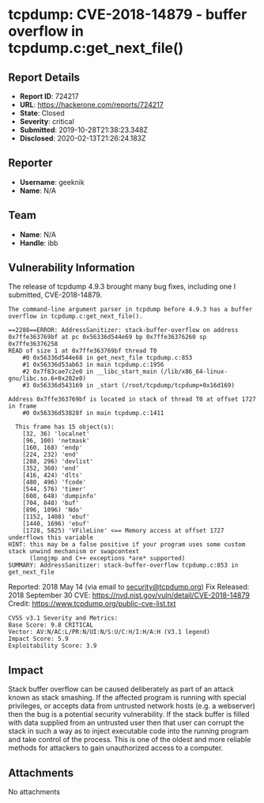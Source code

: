 # tcpdump: CVE-2018-14879 - buffer overflow in tcpdump.c:get_next_file()

## Report Details
- **Report ID**: 724217
- **URL**: https://hackerone.com/reports/724217
- **State**: Closed
- **Severity**: critical
- **Submitted**: 2019-10-28T21:38:23.348Z
- **Disclosed**: 2020-02-13T21:26:24.183Z

## Reporter
- **Username**: geeknik
- **Name**: N/A

## Team
- **Name**: N/A
- **Handle**: ibb

## Vulnerability Information
The release of tcpdump 4.9.3 brought many bug fixes, including one I submitted, CVE-2018-14879.

`The command-line argument parser in tcpdump before 4.9.3 has a buffer overflow in tcpdump.c:get_next_file().`

```
==2288==ERROR: AddressSanitizer: stack-buffer-overflow on address 0x7ffe363769bf at pc 0x56336d544e69 bp 0x7ffe36376260 sp 0x7ffe36376258
READ of size 1 at 0x7ffe363769bf thread T0
    #0 0x56336d544e68 in get_next_file tcpdump.c:853
    #1 0x56336d53ab63 in main tcpdump.c:1956
    #2 0x7f83cae7c2e0 in __libc_start_main (/lib/x86_64-linux-gnu/libc.so.6+0x202e0)
    #3 0x56336d543169 in _start (/root/tcpdump/tcpdump+0x16d169)

Address 0x7ffe363769bf is located in stack of thread T0 at offset 1727 in frame
    #0 0x56336d53828f in main tcpdump.c:1411

  This frame has 15 object(s):
    [32, 36) 'localnet'
    [96, 100) 'netmask'
    [160, 168) 'endp'
    [224, 232) 'end'
    [288, 296) 'devlist'
    [352, 360) 'end'
    [416, 424) 'dlts'
    [480, 496) 'fcode'
    [544, 576) 'timer'
    [608, 648) 'dumpinfo'
    [704, 848) 'buf'
    [896, 1096) 'Ndo'
    [1152, 1408) 'ebuf'
    [1440, 1696) 'ebuf'
    [1728, 5825) 'VFileLine' <== Memory access at offset 1727 underflows this variable
HINT: this may be a false positive if your program uses some custom stack unwind mechanism or swapcontext
      (longjmp and C++ exceptions *are* supported)
SUMMARY: AddressSanitizer: stack-buffer-overflow tcpdump.c:853 in get_next_file
```

Reported: 2018 May 14 (via email to security@tcpdump.org)
Fix Released: 2018 September 30
CVE: https://nvd.nist.gov/vuln/detail/CVE-2018-14879
Credit:  https://www.tcpdump.org/public-cve-list.txt

```
CVSS v3.1 Severity and Metrics:
Base Score: 9.8 CRITICAL
Vector: AV:N/AC:L/PR:N/UI:N/S:U/C:H/I:H/A:H (V3.1 legend)
Impact Score: 5.9
Exploitability Score: 3.9 
```

## Impact

Stack buffer overflow can be caused deliberately as part of an attack known as stack smashing. If the affected program is running with special privileges, or accepts data from untrusted network hosts (e.g. a webserver) then the bug is a potential security vulnerability. If the stack buffer is filled with data supplied from an untrusted user then that user can corrupt the stack in such a way as to inject executable code into the running program and take control of the process. This is one of the oldest and more reliable methods for attackers to gain unauthorized access to a computer.

## Attachments
No attachments
